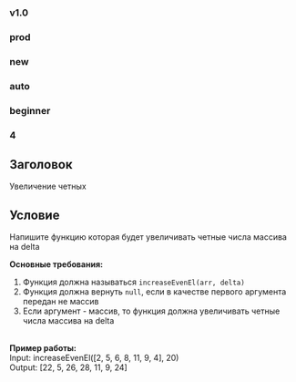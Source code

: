 ### v1.0 ###
### prod ###
### new ###
### auto ###
### beginner ###
### 4 ###

## Заголовок ##
Увеличение четных

## Условие ##
<p>Напишите функцию которая будет увеличивать четные числа массива на delta</p>

<b>Основные требования:</b>
<ol>
    <li>Функция должна называться <code>increaseEvenEl(arr, delta)</code></li>
    <li>Функция должна вернуть <code>null</code>, если в качестве первого аргумента передан не массив</li>
    <li>Если аргумент - массив, то функция должна увеличивать четные числа массива на delta</li>
</ol>
<br>
<b>Пример работы:</b>
<br>
Input: increaseEvenEl([2, 5, 6, 8, 11, 9, 4], 20)
<br>
Output: [22, 5, 26, 28, 11, 9, 24]